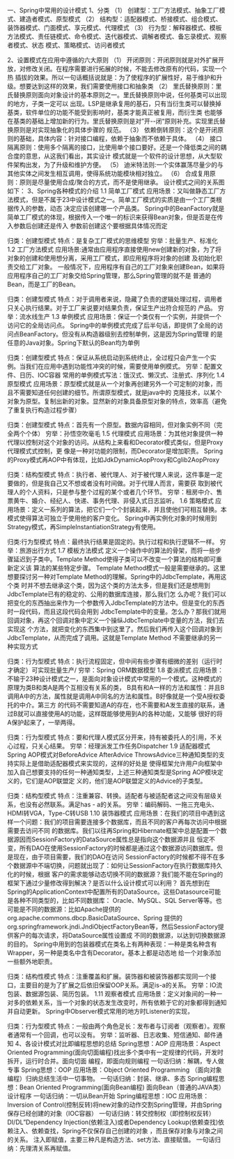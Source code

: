 一、Spring中常用的设计模式
1、分类
    （1） 创建型：工厂方法模式、抽象工厂模式、建造者模式、原型模式
    （2） 结构型：适配器模式、桥接模式、组合模式、装饰器模式、门面模式、享元模式、代理模式
    （3） 行为型：解释器模式、模板方法模式、责任链模式、命令模式、迭代器模式、调解者模式、备忘录模式、观察者模式、状态
    模式、策略模式、访问者模式
    
2、设置模式在应用中遵循的六大原则
    （1） 开闭原则：开闭原则就是对外扩展开放，对修改关闭。在程序需要进行拓展的时候，不能去修改原有的代码，实现一个热
    插拔的效果。所以一句话概括说就是：为了使程序的扩展性好，易于维护和升级。想要达到这样的效果，我们需要使用接口和抽象类
    （2） 里氏替换原则：里氏替换原则面向对象设计的基本原则之一。里氏替换原则中说，任何基类可以出现的地方，子类一定可以
    出现。LSP是继承复用的基石，只有当衍生类可以替换掉基类，软件单位的功能不能受到影响时，基类才能真正被复用，而衍生类
    也能够在基类的基础上增加新的行为。里氏替换原则是对”开--闭“原则补充。实现里氏替换原则是对实现抽象化的具体步骤的
    规范。
    （3） 依赖倒转原则：这个是开闭原则的基础，具体内容：针对接口编程，依赖于抽象而不依赖于具体。
    （4） 接口隔离原则：使用多个隔离的接口，比使用单个接口要好。还是一个降低类之间的耦合度的意思，从这我们看出，其实设计
    模式就是一个软件的设计思想，从大型软件架构出发，为了升级和维护方便。
    （5） 迪米特法则:一个实体赢荡尽量少的与其他实体之间发生相互调用，使得系统功能模块相对独立。
    （6） 合成复用原则：原则是尽量使用合成/聚合的方式，而不是使用继承。
    设计模式之间的关系图如下：
3、Spring各种模式的介绍
   1.1 简单工厂模式
   应用场景：又叫做静态工厂方法模式，但是不属于23中设计模式之一。简单工厂模式的实质是由一个工厂类根据传入的参数，动态
   决定应该创建哪一个产品类。
   Spring中的BeanFactory就是简单工厂模式的体现，根据传入一个唯一的标识来获得Bean对象，但是否是在传入参数后创建还是传入
   参数前创建这个要根据具体情况而定
   
   归类：创建型模式
   特点：是复杂工厂模式的思维模型
   穷举：批量生产、标准化
   1.2 工厂方法模式
   应用场景:通常由应用程序直接使用new创建新的对象，为了将对象的创建和使用想分离，采用工厂模式，即应用程序将对象的创建
   及初始化职责交给工厂对象。
   一般情况下，应用程序有自己的工厂对象来创建Bean，如果将应用程序自己的工厂对象交给Spring管理，那么Spring管理的就不是
   普通的Bean，而是工厂的Bean。
   
   归类：创建型模式
   特点：对于调用者来说，隐藏了负责的逻辑处理过程，调用者只关心执行结果。对于工厂来说要对结果负责，保证生产出符合规范的
   产品。
   穷举：流水线生产
   1.3 单例模式
   应用场景：保证一个类仅有一个实例，并提供一个访问它的全局访问点。
   Spring中的单例模式完成了后半句话，即提供了全局的访问点BeanFactory。但没有从构造器级别去控制单例，这是因为Spring管理
   的是任意的Java对象。Spring下默认的Bean均为单例
  
   归类：创建型模式
   特点：保证从系统启动到系统终止，全过程只会产生一个实例。当我们在应用中遇到功能性冲突的时候，需要使用单例模式。
   穷举：配置文件、日历、IOC容器
   常用的单例模式写法：饿汉式、懒汉式、注册式、序列化
   1.4 原型模式
   应用场景：原型模式就是从一个对象再创建另外一个可定制的对象，而且不需要知道任何创建的细节。所谓原型模式，就是java中的
   克隆技术，以某个对象为原型。复制出新的对象。显然新的对象具备原型对象的特点，效率高（避免了重复执行构造过程步骤）
   
   归类：创建型模式
   特点：首先有一个原型。数据内容相同，但对象实例不同（完全两个个体）
   穷举：孙悟空吹毫毛
   1.5 代理模式
   应用场景：为其他对象提供一种代理以控制对这个对象的访问。从结构上来看和Decorator模式类似，但是Proxy代理模式式控制，更
   像是一种对功能的限制，而Decorator是增加职责。
   Spring的Proxy模式再AOP中有体现，比如JdkDynamicAopProxy和Cglib2AopProxy
   
   归类：结构型模式
   特点：执行者、被代理人、对于被代理人来说，这件事是一定要做的，但是我自己又不想或者没有时间做。对于代理人而言，需要获
   取到被代理人的个人资料，只是参与整个过程的某个或者几个环节。
   穷举：租房中介、售票黄牛、婚介、经纪人、快递、事务代理、非侵入式日志监听。
   1.6 策略模式
   应用场景：定义一系列的算法，把它们一个个封装起来，并且使他们可相互替换。本模式使得算法可独立于使用他的客户变化。
   Spring中再实例化对象的时候用到Strategy模式，再SimpleInstantiationStrategy有使用。
   
   归类:行为型模式
   特点：最终执行结果是固定的。执行过程和执行逻辑不一样。
   穷举：旅游出行方式
   1.7 模板方法模式
   定义一个操作中的算法的骨架，而将一些步骤延迟到子类中。Template Method使得子类可以不改变一个算法的结构即可重新定义该
   算法的某些特定步骤。
   Template Method模式一般是需要继承的。这里想要探讨另一种对Template Method的理解。Spring中的JdbcTemplate，再用这个类
   时并不想去继承这个类，因为这个类的方法太多，但是我们还是想用到JdbcTemplate已有的稳定的、公用的数据库连接，那么我们怎
   么办呢？我们可以把变化的东西抽出来作为一个参数传入JdbcTemplate的方法中。但是变化的东西时一段代码，而且这段代码会用到
   JdbcTemplate中的变量。怎么办？那我们就用回调对象，再这个回调对象中定义一个操纵JdbcTemplate中变量的方法，我们去实现这
   个方法，就把变化的东西集中到这里了。然后我们再传入这个回调对象到JdbcTemplate，从而完成了调用。这就是Template Method
   不需要继承的另一种实现方式
   
   归类：行为型模式
   特点：执行流程固定，但中间有些步骤有细微的差别（运行时才确定）可实现批量生产/
   穷举：Spring ORM数据模型
   1.8 委派模式
   应用场景：不输于23种设计模式之一，是面向对象设计模式中常用的一个模式。这种模式的原理为类B和类A是两个互相没有关系的类，
   B具有和A一样的方法和属性：并且B调用A中的方法，属性就是调用A中同名的方法和属性。B好像就是一个受A授权委托的中介。第三方
   的代码不需要知道A的存在，也不需要和A发生直接的联系，通过B就可以直接使用A的功能，这样既能够使用到A的各种功能，又能够
   很好的将A保护起来了，一举两得。
   
   归类：行为型模式
   特点：要和代理人模式区分开来，持有被委托人的引用，不关心过程，只关心结果。
   穷举：经理派发工作任务Dispatcher
   1.9 适配器模式
   Spring AOP模式对BeforeAdvice AfterAdvice ThrowsAdvice三种通知类型的支持实际上是借助适配器模式来实现的，这样的好处是
   使得框架允许用户向框架中加入自己想要支持的任何一种通知类型，上述三种通知类型是Spring AOP模块定义的，它们是AOP联盟定
   义的，他们是AOP联盟定义的Advice的子类型。
   
   归类：结构型模式
   特点：注重兼容、转换。适配者与被适配者这之间没有层级关系，也没有必然联系。满足has - a的关系。
   穷举：编码解码、一拖三充电头、HDMI转VGA，Type-C转USB
   1.10 装饰器模式
   应用场景：在我们的项目中遇到这样一个问题：我们的项目需要连接多个数据库，而且不同的客户再每次访问中根据需要去访问不同
   的数据库。我们以往再Spring和Hibernate框架中总是配置一个数据源因而SessionFactory的DataSource属性总是指向这个数据源并且
   恒定不变，所有DAO在使用SessionFactory的时候都是通过这个数据源访问数据库。但是现在，由于项目需要，我们的DAO在访问
   SessionFactory的时候都不得不在多个数据源中不端切换，问题就出现了：如何让SessionFactory在执行数据库持久化的时候，根据
   客户的需求能够动态切换不同的数据源？我们能不能在Spring的框架下通过少量修改得到解决？是否以什么设计模式可以利用？
   首先想到在Spring的ApplicationContext中配置所有的DataSource。这些Datasource可能是各种不同类型的，比如不同数据库：
   Oracle、MySQL、SQL Server等等。也可能是不同的数据源：比如Apache提供的org.apache.commons.dbcp.BasicDataSource、Spring
   提供的org.springframework.jndi.JndiObjectFactoryBean等，然后SessionFactory提供客户的每次请求，将DataSource属性设置成
   不同的数据源，以达到切换数据源的目的。
   Spring中用到的包装器模式在类名上有两种表现：一种是类名种含有Wrapper，另一种是类名中含有Decorator。基本上都是动态地
   给一个对象添加一些额外地职责。
   
   归类：结构性模式
   特点：注重覆盖和扩展。装饰器和被装饰器都实现同一个接口，主要目的是为了扩展之后依旧保留OOP关系。满足is-a的关系。
   穷举：IO流包装、数据源包装、简历包装。
   1.11 观察者模式
   应用场景：定义对象间的一种一对多的依赖关系，当一个对象的状态发生改变时，所有依赖于它的对象都得到通知并自动更新。
   Spring中Observer模式常用的地方时Listener的实现，
   
   归类：行为型模式
   特点：一般由两个角色足长：发布者与订阅者（观察者）。观察者通常有一个回调，也可以没有。
   穷举：监听器、日志收集、短信通知、邮件通知
4、各设计模式对比即编程思想的总结
   Spring思想：AOP
   应用场景：Aspect Oriented Programming(面向切面编程)找出多个类中有一定规律的代码，开发时拆开，运行时合并。面向切面
   编程，即面向规则编程
   一句话归纳：解耦，专人做专事
   Spring思想：OOP
   应用场景：Object Oriented Programming （面向对象编程）归纳总结生活中一切事物。
   一句话归纳：封装、继承、多态
   Spring编程思想：Bean Oriented Programming(面向Bean编程) 面向Bean（普通的JAVA类）设计程序
   一句话归纳：一切从Bean开始
   Spring编程思想：IOC
   应用场景：Inversion of Control(控制反转)将new对象的动作交割Spring管理，并由Spring保存已经创建的对象（IOC容器）
   一句话归纳：转交控制权（即控制权反转）
   DI/DL”Dependency Injection(依赖注入)或者Dependency Lookup(依赖查找)依赖注入、依赖查找，Spring不仅保存自己创建的对象
   ，而且保存对象与对象之间的关系。
   注入即赋值，主要三种凡是构造方法、set方法、直接赋值。
   一句话归纳：先理清关系再赋值。
   

   